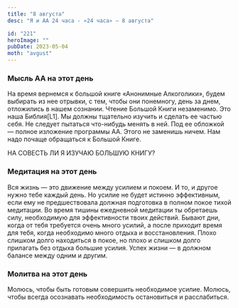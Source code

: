 ```yaml
---
title: "8 августа"
desc: "Я и АА 24 часа - «24 часа» — 8 августа"

id: "221"
heroImage: ""
pubDate: 2023-05-04
moth: "avgust"
---
```


### Мысль АА на этот день

На время вернемся к большой книге «Анонимные Алкоголики», будем выбирать из
нее отрывки, с тем, чтобы они понемногу, день за днем, отложились в нашем
сознании. Чтение Большой Книги незаменимо. Это наша Библия[L1]. Мы должны
тщательно изучить и сделать ее частью себя. Не следует пытаться что-нибудь
менять в ней. Под ее обложкой — полное изложение программы АА. Этого не
заменишь ничем. Нам надо почаще обращаться к Большой Книге.

НА СОВЕСТЬ ЛИ Я ИЗУЧАЮ БОЛЬШУЮ КНИГУ?

### Медитация на этот день

Вся жизнь — это движение между усилием и покоем. И то, и другое нужно тебе
каждый день. Но усилие не будет истинно эффективным, если ему не
предшествовала должная подготовка в полном покое тихой медитации. Во время
тишины ежедневной медитации ты обретаешь силу, необходимую для эффективности
твоих действий. Бывают дни, когда от тебя требуется очень много усилий, а
после приходит время для тебя, когда необходимо много отдыха и восстановления.
Плохо слишком долго находиться в покое, но плохо и слишком долго прилагать без
отдыха большие усилия. Успех жизни — в должном балансе между одним и другим.

### Молитва на этот день

Молюсь, чтобы быть готовым совершить необходимое усилие. Молюсь, чтобы всегда
осознавать необходимость остановиться и расслабиться.
